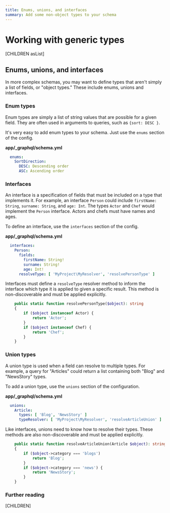 ```yaml
---
title: Enums, unions, and interfaces
summary: Add some non-object types to your schema
---
```

# Working with generic types

[CHILDREN asList]

## Enums, unions, and interfaces

In more complex schemas, you may want to define types that aren't simply a list of fields, or
"object types." These include enums, unions and interfaces.


### Enum types

Enum types are simply a list of string values that are possible for a given field. They are
often used in arguments to queries, such as `{sort: DESC }`.

It's very easy to add enum types to your schema. Just use the `enums` section of the config.

**app/_graphql/schema.yml**
```yaml
  enums:
    SortDirection:
      DESC: Descending order
      ASC: Ascending order
```


### Interfaces

An interface is a specification of fields that must be included on a type that implements it.
For example, an interface `Person` could include `firstName: String`, `surname: String`, and
`age: Int`. The types `Actor` and `Chef` would implement the `Person` interface. Actors and
chefs must have names and ages.

To define an interface, use the `interfaces` section of the config.

**app/_graphql/schema.yml**
```yaml
  interfaces:
    Person:
      fields:
        firstName: String!
        surname: String!
        age: Int!
      resolveType: [ 'MyProject\MyResolver', 'resolvePersonType' ]
```

Interfaces must define a `resolveType` resolver method to inform the interface
which type it is applied to given a specific result. This method is non-discoverable and
must be applied explicitly.

```php
    public static function resolvePersonType($object): string
    {
        if ($object instanceof Actor) {
            return 'Actor';
        }
        if ($object instanceof Chef) {
            return 'Chef';
        }
    }
```

### Union types

A union type is used when a field can resolve to multiple types. For example, a query
for "Articles" could return a list containing both "Blog" and "NewsStory" types.

To add a union type, use the `unions` section of the configuration.

**app/_graphql/schema.yml**
```yaml
  unions:
    Article:
      types: [ 'Blog', 'NewsStory' ]
      typeResolver: [ 'MyProject\MyResolver', 'resolveArticleUnion' ]
```

Like interfaces, unions need to know how to resolve their types. These methods are also
non-discoverable and must be applied explicitly.

```php
    public static function resolveArticleUnion(Article $object): string
    {
        if ($object->category === 'blogs')
            return 'Blog';
        }
        if ($object->category === 'news') {
            return 'NewsStory';
        }
    }
```

### Further reading

[CHILDREN]

